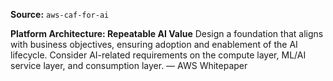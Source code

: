 **Source:** `aws-caf-for-ai`

**Platform Architecture: Repeatable AI Value**
Design a foundation that aligns with business objectives, ensuring adoption and enablement of the AI lifecycle. Consider AI-related requirements on the compute layer, ML/AI service layer, and consumption layer. — AWS Whitepaper
